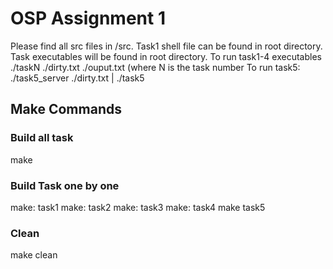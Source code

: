 # OSP Assignment 1
Please find all src files in /src.
Task1 shell file can be found in root directory.
Task executables will be found in root directory.
To run task1-4 executables
./taskN ./dirty.txt ./ouput.txt (where N is the task number
To run task5:
./task5_server ./dirty.txt | ./task5

## Make Commands
### Build all task
make
### Build Task one by one
make: task1
make: task2
make: task3
make: task4
make task5
### Clean
make clean
